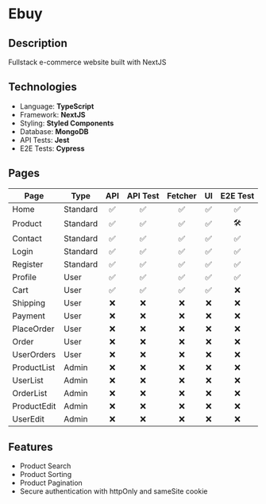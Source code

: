 # Ebuy

## Description

Fullstack e-commerce website built with NextJS

## Technologies

- Language: **TypeScript**
- Framework: **NextJS**
- Styling: **Styled Components**
- Database: **MongoDB**
- API Tests: **Jest**
- E2E Tests: **Cypress**

## Pages

| Page        | Type     | API | API Test | Fetcher | UI  | E2E Test |
| ----------- | -------- | :-: | :------: | :-----: | :-: | :------: |
| Home        | Standard | ✅  |    ✅    |   ✅    | ✅  |    ✅    |
| Product     | Standard | ✅  |    ✅    |   ✅    | ✅  |    🛠️    |
| Contact     | Standard | ✅  |    ✅    |   ✅    | ✅  |    ✅    |
| Login       | Standard | ✅  |    ✅    |   ✅    | ✅  |    ✅    |
| Register    | Standard | ✅  |    ✅    |   ✅    | ✅  |    ✅    |
| Profile     | User     | ✅  |    ✅    |   ✅    | ✅  |    ✅    |
| Cart        | User     | ✅  |    ✅    |   ✅    | ✅  |    ❌    |
| Shipping    | User     | ❌  |    ❌    |   ❌    | ❌  |    ❌    |
| Payment     | User     | ❌  |    ❌    |   ❌    | ❌  |    ❌    |
| PlaceOrder  | User     | ❌  |    ❌    |   ❌    | ❌  |    ❌    |
| Order       | User     | ❌  |    ❌    |   ❌    | ❌  |    ❌    |
| UserOrders  | User     | ❌  |    ❌    |   ❌    | ❌  |    ❌    |
| ProductList | Admin    | ❌  |    ❌    |   ❌    | ❌  |    ❌    |
| UserList    | Admin    | ❌  |    ❌    |   ❌    | ❌  |    ❌    |
| OrderList   | Admin    | ❌  |    ❌    |   ❌    | ❌  |    ❌    |
| ProductEdit | Admin    | ❌  |    ❌    |   ❌    | ❌  |    ❌    |
| UserEdit    | Admin    | ❌  |    ❌    |   ❌    | ❌  |    ❌    |

## Features

- Product Search
- Product Sorting
- Product Pagination
- Secure authentication with httpOnly and sameSite cookie
